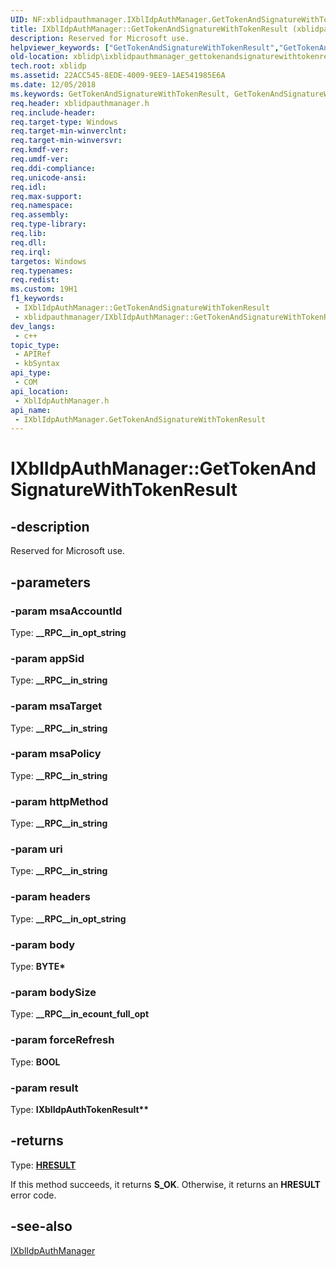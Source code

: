 ```yaml
---
UID: NF:xblidpauthmanager.IXblIdpAuthManager.GetTokenAndSignatureWithTokenResult
title: IXblIdpAuthManager::GetTokenAndSignatureWithTokenResult (xblidpauthmanager.h)
description: Reserved for Microsoft use.
helpviewer_keywords: ["GetTokenAndSignatureWithTokenResult","GetTokenAndSignatureWithTokenResult method","GetTokenAndSignatureWithTokenResult method","IXblIdpAuthManager interface","IXblIdpAuthManager interface","GetTokenAndSignatureWithTokenResult method","IXblIdpAuthManager.GetTokenAndSignatureWithTokenResult","IXblIdpAuthManager::GetTokenAndSignatureWithTokenResult","xblidp.ixblidpauthmanager_gettokenandsignaturewithtokenresult","xblidpauthmanager/IXblIdpAuthManager::GetTokenAndSignatureWithTokenResult"]
old-location: xblidp\ixblidpauthmanager_gettokenandsignaturewithtokenresult.htm
tech.root: xblidp
ms.assetid: 22ACC545-8EDE-4009-9EE9-1AE541985E6A
ms.date: 12/05/2018
ms.keywords: GetTokenAndSignatureWithTokenResult, GetTokenAndSignatureWithTokenResult method, GetTokenAndSignatureWithTokenResult method,IXblIdpAuthManager interface, IXblIdpAuthManager interface,GetTokenAndSignatureWithTokenResult method, IXblIdpAuthManager.GetTokenAndSignatureWithTokenResult, IXblIdpAuthManager::GetTokenAndSignatureWithTokenResult, xblidp.ixblidpauthmanager_gettokenandsignaturewithtokenresult, xblidpauthmanager/IXblIdpAuthManager::GetTokenAndSignatureWithTokenResult
req.header: xblidpauthmanager.h
req.include-header: 
req.target-type: Windows
req.target-min-winverclnt: 
req.target-min-winversvr: 
req.kmdf-ver: 
req.umdf-ver: 
req.ddi-compliance: 
req.unicode-ansi: 
req.idl: 
req.max-support: 
req.namespace: 
req.assembly: 
req.type-library: 
req.lib: 
req.dll: 
req.irql: 
targetos: Windows
req.typenames: 
req.redist: 
ms.custom: 19H1
f1_keywords:
 - IXblIdpAuthManager::GetTokenAndSignatureWithTokenResult
 - xblidpauthmanager/IXblIdpAuthManager::GetTokenAndSignatureWithTokenResult
dev_langs:
 - c++
topic_type:
 - APIRef
 - kbSyntax
api_type:
 - COM
api_location:
 - XblIdpAuthManager.h
api_name:
 - IXblIdpAuthManager.GetTokenAndSignatureWithTokenResult
---
```


# IXblIdpAuthManager::GetTokenAndSignatureWithTokenResult


## -description

Reserved for Microsoft use.

## -parameters

### -param msaAccountId

Type: <b>__RPC__in_opt_string</b>

### -param appSid

Type: <b>__RPC__in_string</b>

### -param msaTarget

Type: <b>__RPC__in_string</b>

### -param msaPolicy

Type: <b>__RPC__in_string</b>

### -param httpMethod

Type: <b>__RPC__in_string</b>

### -param uri

Type: <b>__RPC__in_string</b>

### -param headers

Type: <b>__RPC__in_opt_string</b>

### -param body

Type: <b>BYTE*</b>

### -param bodySize

Type: <b>__RPC__in_ecount_full_opt</b>

### -param forceRefresh

Type: <b>BOOL</b>

### -param result

Type: <b>IXblIdpAuthTokenResult**</b>

## -returns

Type: <b><a href="/windows/win32/com/structure-of-com-error-codes">HRESULT</a></b>

If this method succeeds, it returns <b>S_OK</b>. Otherwise, it returns an <b>HRESULT</b> error code.

## -see-also

<a href="/previous-versions/windows/desktop/api/xblidpauthmanager/nn-xblidpauthmanager-ixblidpauthmanager">IXblIdpAuthManager</a>